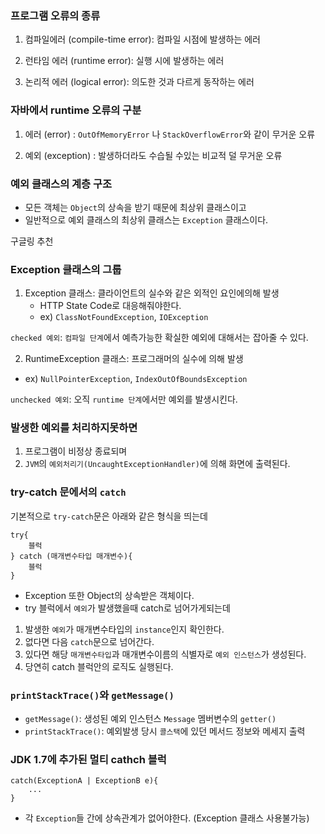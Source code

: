 ### 프로그램 오류의 종류

1. 컴파일에러 (compile-time error): 컴파일 시점에 발생하는 에러

2. 런타임 에러 (runtime error): 실행 시에 발생하는 에러

3. 논리적 에러 (logical error): 의도한 것과 다르게 동작하는 에러

### 자바에서 runtime 오류의 구분

1. 에러 (error) : `OutOfMemoryError` 나 `StackOverflowError`와 같이 무거운 오류

2. 예외 (exception) : 발생하더라도 수습될 수있는 비교적 덜 무거운 오류

### 예외 클래스의 계층 구조

- 모든 객체는 `Object`의 상속을 받기 때문에 최상위 클래스이고
- 일반적으로 예외 클래스의 최상위 클래스는 `Exception` 클래스이다.

구글링 추천

### Exception 클래스의 그룹

1. Exception 클래스: 클라이언트의 실수와 같은 외적인 요인에의해 발생
   - HTTP State Code로 대응해줘야한다.
   - ex) `ClassNotFoundException`, `IOException`

`checked 예외`: `컴파일 단계`에서 예측가능한 확실한 예외에 대해서는 잡아줄 수 있다.

2. RuntimeException 클래스: 프로그래머의 실수에 의해 발생

- ex) `NullPointerException`, `IndexOutOfBoundsException`

`unchecked 예외`: 오직 `runtime 단계`에서만 예외를 발생시킨다.

### 발생한 예외를 처리하지못하면

1. 프로그램이 비정상 종료되며
2. `JVM`의 `예외처리기(UncaughtExceptionHandler)`에 의해 화면에 출력된다.

### try-catch 문에서의 `catch`

기본적으로 `try-catch`문은 아래와 같은 형식을 띄는데

```
try{
    블럭
} catch (매개변수타입 매개변수){
    블럭
}
```

- Exception 또한 Object의 상속받은 객체이다.
- try 블럭에서 `예외`가 발생했을때 catch로 넘어가게되는데

1. 발생한 `예외`가 매개변수타입의 `instance`인지 확인한다.
2. 없다면 다음 `catch`문으로 넘어간다.
3. 있다면 해당 `매개변수타입`과 매개변수이름의 식별자로 `예외 인스턴스`가 생성된다.
4. 당연히 catch 블럭안의 로직도 실행된다.

### `printStackTrace()`와 `getMessage()`

- `getMessage()`: 생성된 예외 인스턴스 `Message` 멤버변수의 `getter()`
- `printStackTrace()`: 예외발생 당시 `콜스택`에 있던 메서드 정보와 메세지 출력

### JDK 1.7에 추가된 멀티 cathch 블럭

```
catch(ExceptionA | ExceptionB e){
    ...
}
```

- 각 `Exception`들 간에 상속관계가 없어야한다. (Exception 클래스 사용불가능)

###
